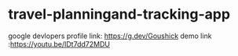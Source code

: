 # travel-planningand-tracking-app
google devlopers profile link: https://g.dev/Goushick
demo link :https://youtu.be/IDt7dd72MDU
